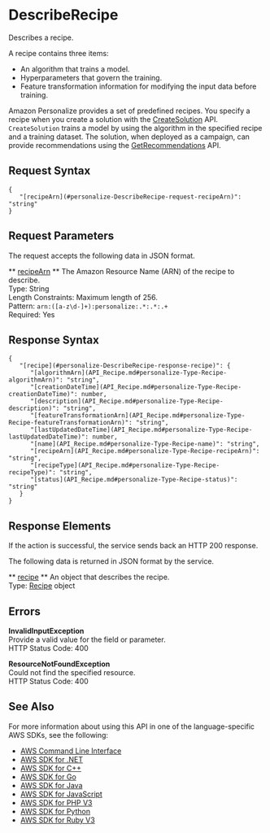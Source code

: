 # DescribeRecipe<a name="API_DescribeRecipe"></a>

Describes a recipe\.

A recipe contains three items:
+ An algorithm that trains a model\.
+ Hyperparameters that govern the training\.
+ Feature transformation information for modifying the input data before training\.

Amazon Personalize provides a set of predefined recipes\. You specify a recipe when you create a solution with the [CreateSolution](API_CreateSolution.md) API\. `CreateSolution` trains a model by using the algorithm in the specified recipe and a training dataset\. The solution, when deployed as a campaign, can provide recommendations using the [GetRecommendations](https://docs.aws.amazon.com/personalize/latest/dg/API_RS_GetRecommendations.html) API\.

## Request Syntax<a name="API_DescribeRecipe_RequestSyntax"></a>

```
{
   "[recipeArn](#personalize-DescribeRecipe-request-recipeArn)": "string"
}
```

## Request Parameters<a name="API_DescribeRecipe_RequestParameters"></a>

The request accepts the following data in JSON format\.

 ** [recipeArn](#API_DescribeRecipe_RequestSyntax) **   <a name="personalize-DescribeRecipe-request-recipeArn"></a>
The Amazon Resource Name \(ARN\) of the recipe to describe\.  
Type: String  
Length Constraints: Maximum length of 256\.  
Pattern: `arn:([a-z\d-]+):personalize:.*:.*:.+`   
Required: Yes

## Response Syntax<a name="API_DescribeRecipe_ResponseSyntax"></a>

```
{
   "[recipe](#personalize-DescribeRecipe-response-recipe)": { 
      "[algorithmArn](API_Recipe.md#personalize-Type-Recipe-algorithmArn)": "string",
      "[creationDateTime](API_Recipe.md#personalize-Type-Recipe-creationDateTime)": number,
      "[description](API_Recipe.md#personalize-Type-Recipe-description)": "string",
      "[featureTransformationArn](API_Recipe.md#personalize-Type-Recipe-featureTransformationArn)": "string",
      "[lastUpdatedDateTime](API_Recipe.md#personalize-Type-Recipe-lastUpdatedDateTime)": number,
      "[name](API_Recipe.md#personalize-Type-Recipe-name)": "string",
      "[recipeArn](API_Recipe.md#personalize-Type-Recipe-recipeArn)": "string",
      "[recipeType](API_Recipe.md#personalize-Type-Recipe-recipeType)": "string",
      "[status](API_Recipe.md#personalize-Type-Recipe-status)": "string"
   }
}
```

## Response Elements<a name="API_DescribeRecipe_ResponseElements"></a>

If the action is successful, the service sends back an HTTP 200 response\.

The following data is returned in JSON format by the service\.

 ** [recipe](#API_DescribeRecipe_ResponseSyntax) **   <a name="personalize-DescribeRecipe-response-recipe"></a>
An object that describes the recipe\.  
Type: [Recipe](API_Recipe.md) object

## Errors<a name="API_DescribeRecipe_Errors"></a>

 **InvalidInputException**   
Provide a valid value for the field or parameter\.  
HTTP Status Code: 400

 **ResourceNotFoundException**   
Could not find the specified resource\.  
HTTP Status Code: 400

## See Also<a name="API_DescribeRecipe_SeeAlso"></a>

For more information about using this API in one of the language\-specific AWS SDKs, see the following:
+  [AWS Command Line Interface](https://docs.aws.amazon.com/goto/aws-cli/personalize-2018-05-22/DescribeRecipe) 
+  [AWS SDK for \.NET](https://docs.aws.amazon.com/goto/DotNetSDKV3/personalize-2018-05-22/DescribeRecipe) 
+  [AWS SDK for C\+\+](https://docs.aws.amazon.com/goto/SdkForCpp/personalize-2018-05-22/DescribeRecipe) 
+  [AWS SDK for Go](https://docs.aws.amazon.com/goto/SdkForGoV1/personalize-2018-05-22/DescribeRecipe) 
+  [AWS SDK for Java](https://docs.aws.amazon.com/goto/SdkForJava/personalize-2018-05-22/DescribeRecipe) 
+  [AWS SDK for JavaScript](https://docs.aws.amazon.com/goto/AWSJavaScriptSDK/personalize-2018-05-22/DescribeRecipe) 
+  [AWS SDK for PHP V3](https://docs.aws.amazon.com/goto/SdkForPHPV3/personalize-2018-05-22/DescribeRecipe) 
+  [AWS SDK for Python](https://docs.aws.amazon.com/goto/boto3/personalize-2018-05-22/DescribeRecipe) 
+  [AWS SDK for Ruby V3](https://docs.aws.amazon.com/goto/SdkForRubyV3/personalize-2018-05-22/DescribeRecipe) 